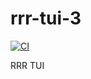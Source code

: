 # rrr-tui-3

[![CI](https://github.com//rrr-tui-3/workflows/CI/badge.svg)](https://github.com//rrr-tui-3/actions)

RRR TUI
